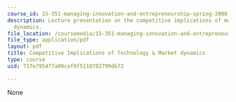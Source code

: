 ```yaml
---
course_id: 15-351-managing-innovation-and-entrepreneurship-spring-2008
description: Lecture presentation on the competitive implications of market and technology
  dynamics.
file_location: /coursemedia/15-351-managing-innovation-and-entrepreneurship-spring-2008/717e795477a00caf9f5110782799db72_03_lec.pdf
file_type: application/pdf
layout: pdf
title: Competitive Implications of Technology & Market dynamics
type: course
uid: 717e795477a00caf9f5110782799db72

---
```

None
